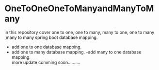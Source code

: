# OneToOneOneToManyandManyToMany
in this repository cover one to one, one to many, many to one, one to many ,many to many spring boot database mapping.
- add one to one database mapping.
- add one to many database mapping.
-add many to one database mapping.<br/>
more update comming soon..........
